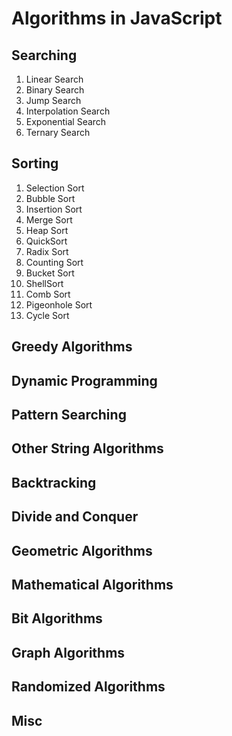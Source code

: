 # Algorithms in JavaScript

## Searching
1) Linear Search
2) Binary Search
3) Jump Search
4) Interpolation Search
5) Exponential Search
6) Ternary Search


## Sorting
1) Selection Sort
2) Bubble Sort
3) Insertion Sort
4) Merge Sort
5) Heap Sort
6) QuickSort
7) Radix Sort
8) Counting Sort
9) Bucket Sort
10) ShellSort
11) Comb Sort
12) Pigeonhole Sort
13) Cycle Sort

## Greedy Algorithms

## Dynamic Programming

## Pattern Searching

## Other String Algorithms

## Backtracking

## Divide and Conquer

## Geometric Algorithms

## Mathematical Algorithms

## Bit Algorithms

## Graph Algorithms

## Randomized Algorithms

## Misc